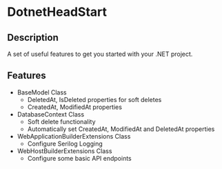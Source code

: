 # DotnetHeadStart

## Description

A set of useful features to get you started with your .NET project.

## Features

- BaseModel Class
  - DeletedAt, IsDeleted properties for soft deletes
  - CreatedAt, ModifiedAt properties
- DatabaseContext Class
  - Soft delete functionality
  - Automatically set CreatedAt, ModifiedAt and DeletedAt properties
- WebApplicationBuilderExtensions Class
  - Configure Serilog Logging
- WebHostBuilderExtensions Class
  - Configure some basic API endpoints

